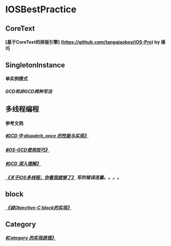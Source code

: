 # IOSBestPractice

## CoreText
#### [基于CoreText的排版引擎] (https://github.com/tangqiaoboy/iOS-Pro) by 唐巧

## SingletonInstance
#### 单实例模式 
##### GCD和非GCD两种写法


## 多线程编程
#### 参考文档  

##### [《GCD 中 dispatch_once 的性能与实现》](http://blog.jimmyis.in/dispatch_once/)
##### [《iOS-GCD使用技巧》](http://cnbin.github.io/blog/2015/05/26/ios-gcdshi-yong-ji-qiao/)
##### [《GCD 深入理解》](https://github.com/nixzhu/dev-blog/blob/master/2014-04-19-grand-central-dispatch-in-depth-part-1.md)
##### [《关于iOS多线程，你看我就够了》](http://www.cocoachina.com/ios/20150731/12819.html) 写的错误连篇。。。。

## block
##### [《谈Objective-C block的实现》](http://blog.devtang.com/2013/07/28/a-look-inside-blocks/)

## Category
##### [《Category 的实现原理》](http://blog.leichunfeng.com/blog/2015/05/18/objective-c-category-implementation-principle/)
